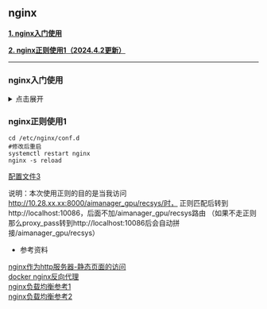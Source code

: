 ## nginx

[**1. nginx入门使用**](#nginx入门使用)

[**2. nginx正则使用1（2024.4.2更新）**](#nginx正则使用1)



---

### nginx入门使用

<details close>
<summary>点击展开</summary>

**1. 第一步用安装docker nginx**

```shell
docker pull nginx:latest
```

**2. 开启nginx和两个flask服务(用来模拟多个服务器的)**

```shell
# 开启nginx
docker run --name=nginx -d -p 4030:80 nginx #网页访问端口4030
# 开启两个flask server
docker run -d -p 5001:5001 -v $PWD/flask_nginx_test:/usr/src/flask_nginx_test  -w /usr/src/flask_nginx_test binzhouchn/python36:1.4 python test1.py
docker run -d -p 5002:5002 -v $PWD/flask_nginx_test:/usr/src/flask_nginx_test  -w /usr/src/flask_nginx_test binzhouchn/python36:1.4 python test2.py
```

nginx配置前，开启以后单独访问<br>
localhost:4030会进入nginx欢迎界面<br>
localhost:5001页面显示BINZHOU TEST 1<br>
localhost:5002页面显示BINZHOU TEST 2<br>

**3. 配置nginx配置文件**

文件在/etc/nginx/nginx.conf，由于这个文件include /etc/nginx/conf.d/*.conf;所以直接到/etc/nginx/conf.d/下面更改default.conf即可<br>
[更改后的default.conf](default.conf)

注：
这里172.17.0.3这些是docker虚拟ip地址，docker之间通信可以通过这个地址 <br>
负载均衡通过轮询方式 <br>
172.17.0.5:5003这个端口并没有开启，会自动忽略 <br>

**4. 配置完后重启ngix**

```shell
# 先进到ngix docker里面/etc/nginx/config.d中运行nginx -t看下是否success
docker stop <container id>
docker start <container id>
```

配置完nginx以及重启后，再访问<br>
localhost:4030页面会显示BINZHOU TEST 1；再刷新(重载)会显示BINZHOU TEST 2；再刷新BINZHOU TEST 1

**说明nginx已经自动转到两个服务器去了**<br>

**5. 配置文件扩展**

5.1 一台nginx服务器，通过指定不同端口(比如4030和4031)来达到访问不同应用的目的<br>
```shell
# docker开启nginx命令如下，映射两个端口
docker run --name=nginx -d -p 4030:4030 -p 4031:4031 nginx
```
[配置文件1](default1.conf)

5.2 一台nginx服务器，通过不同的路由(比如/project/guoge)来达到访问不同应用的目的<br
```shell
# docker开启nginx命令如下，只映射一个端口
docker run --name=nginx -d -p 4030:4030 nginx
```
```python
# flask部分文件如下
# 创建路由2
@app.route('/project/guoge')
def custom():
    return str(3 + 2)
```
[配置文件2](default2.conf)

</details>

### nginx正则使用1

```shell
cd /etc/nginx/conf.d
#修改后重启
systemctl restart nginx
nginx -s reload
```
[配置文件3](default3.conf)

说明：本次使用正则的目的是当我访问
http://10.28.xx.xx:8000/aimanager_gpu/recsys/时，
正则匹配后转到http://localhost:10086，后面不加/aimanager_gpu/recsys路由
（如果不走正则那么proxy_pass转到http://localhost:10086后会自动拼接/aimanager_gpu/recsys）




 - 参考资料

[nginx作为http服务器-静态页面的访问](https://www.cnblogs.com/xuyang94/p/12667844.html)<br>
[docker nginx反向代理](https://www.cnblogs.com/dotnet261010/p/12596185.html)<br>
[nginx负载均衡参考1](https://www.jianshu.com/p/4c250c1cd6cd)<br>
[nginx负载均衡参考2](https://www.cnblogs.com/diantong/p/11208508.html)<br>